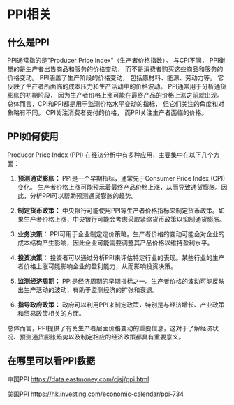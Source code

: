 # PPI相关

## 什么是PPI
PPI通常指的是"Producer Price Index"（生产者价格指数）。
与CPI不同，
PPI衡量的是生产者出售商品和服务的价格变动，
而不是消费者购买这些商品和服务的价格变动。
PPI涵盖了生产阶段的价格变动，
包括原材料、能源、劳动力等。
它反映了生产者所面临的成本压力和生产活动中的价格波动。
PPI通常用于分析通货膨胀的初期阶段，
因为生产者价格上涨可能在最终产品的价格上涨之前就出现。
总体而言，CPI和PPI都是用于监测价格水平变动的指标，
但它们关注的角度和对象略有不同。
CPI关注消费者支付的价格，
而PPI关注生产者面临的价格。
## PPI如何使用
Producer Price Index (PPI) 在经济分析中有多种应用，主要集中在以下几个方面：

1. **预测通货膨胀：** PPI是一个早期指标，通常先于Consumer Price Index (CPI) 变化。 生产者价格上涨可能预示着最终产品价格上涨，从而导致通货膨胀。因此，分析PPI可以帮助预测通货膨胀的趋势。

2. **制定货币政策：** 中央银行可能使用PPI等生产者价格指标来制定货币政策。如果生产者价格上涨，中央银行可能会考虑采取紧缩货币政策以抑制通货膨胀。

3. **业务决策：** PPI可用于企业制定定价策略。生产者价格的变动可能会对企业的成本结构产生影响，因此企业可能需要调整其产品价格以维持盈利水平。

4. **投资决策：** 投资者可以通过分析PPI来评估特定行业的表现。某些行业的生产者价格上涨可能影响企业的盈利能力，从而影响投资决策。

5. **监测经济周期：** PPI是经济周期的早期指标之一。生产者价格的波动可能反映出生产活动的波动，有助于监测经济的扩张和衰退。

6. **指导政府政策：** 政府可以利用PPI来制定政策，特别是与经济增长、产业政策和贸易政策相关的方面。

总体而言，PPI提供了有关生产者层面价格变动的重要信息，这对于了解经济状况、预测通货膨胀趋势以及制定相应的经济政策都具有重要意义。

## 在哪里可以看PPI数据

中国PPI
https://data.eastmoney.com/cjsj/ppi.html


美国PPI
https://hk.investing.com/economic-calendar/ppi-734
